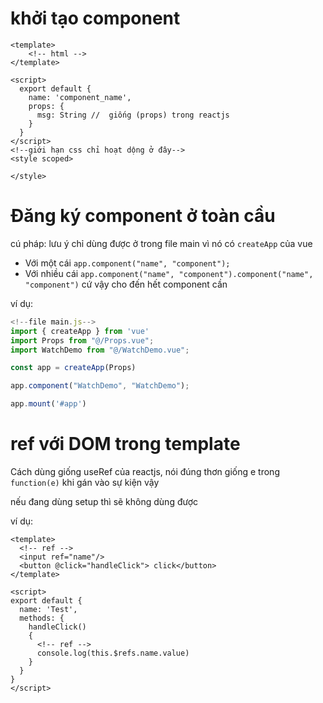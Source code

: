 # khởi tạo component

```vue
<template>
    <!-- html -->
</template>

<script>
  export default {
    name: 'component_name',
    props: {
      msg: String //  giống (props) trong reactjs
    }
  }
</script>
<!--giới hạn css chỉ hoạt dộng ở đây-->
<style scoped>

</style>
```

# Đăng ký component ở toàn cầu

cú pháp: lưu ý  chỉ dùng được ở trong file main vì nó có `createApp` của vue
- Với một cái `app.component("name", "component");`
- Với nhiều cái `app.component("name", "component").component("name", "component")` cứ vậy cho đến hết component cần

ví dụ:

```js
<!--file main.js-->
import { createApp } from 'vue'
import Props from "@/Props.vue";
import WatchDemo from "@/WatchDemo.vue";

const app = createApp(Props)

app.component("WatchDemo", "WatchDemo");

app.mount('#app')

```

# ref với DOM trong template
Cách dùng giống useRef của reactjs, nói đúng thơn giống e trong `function(e)` khi gán vào sự kiện vậy

nếu đang dùng setup thì sẽ không dùng được

ví dụ:

```vue
<template>
  <!-- ref -->
  <input ref="name"/> 
  <button @click="handleClick"> click</button>
</template>

<script>
export default {
  name: 'Test',
  methods: {
    handleClick()
    {
      <!-- ref -->
      console.log(this.$refs.name.value)
    }
  }
}
</script>
```
